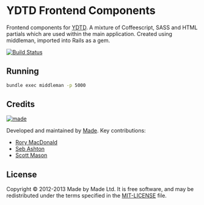 # YDTD Frontend Components

Frontend components for [YDTD](http://www.yourdaytheirday.com). A mixture of Coffeescript, SASS and HTML partials which are used within the main application. Created using middleman, imported into Rails as a gem.

[![Build Status](https://travis-ci.org/madebymade/ydtd-frontend.png?branch=master)](https://travis-ci.org/madebymade/ydtd-frontend)

## Running

``` sh
bundle exec middleman -p 5000
```

## Credits

[![made](https://s3-eu-west-1.amazonaws.com/made-assets/googleapps/google-apps.png)](http://www.madetech.co.uk?ref=github&repo=ydtd_frontend)

Developed and maintained by [Made](http://www.madetech.co.uk?ref=github&repo=ydtd_frontend). Key contributions:

*   [Rory MacDonald](https://github.com/RoryMacDonald)
*   [Seb Ashton](https://github.com/SebAshton)
*   [Scott Mason](https://github.com/sowasred2012)

## License

Copyright © 2012-2013 Made by Made Ltd. It is free software, and may be
redistributed under the terms specified in the [MIT-LICENSE](https://github.com/madebymade/ydtd-frontend/blob/master/LICENSE) file.

